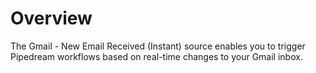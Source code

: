 # Overview

The Gmail - New Email Received (Instant) source enables you to trigger Pipedream workflows based on real-time changes to your Gmail inbox.
